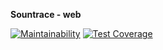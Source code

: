 **Sountrace - web**

[![Maintainability](https://api.codeclimate.com/v1/badges/ced628d8e376893f207f/maintainability)](https://codeclimate.com/github/benjyarel/soundtrace-web/maintainability)
[![Test Coverage](https://api.codeclimate.com/v1/badges/ced628d8e376893f207f/test_coverage)](https://codeclimate.com/github/benjyarel/soundtrace-web/test_coverage)
